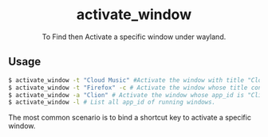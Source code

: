 <div align="center">

# activate_window

To Find then Activate a specific window under wayland.

</div>

## Usage
```bash
$ activate_window -t "Cloud Music" #Activate the window with title "Cloud Music"
$ activate_window -t "Firefox" -c # Activate the window whose title contains "Firefox" 
$ activate_window -a "Clion" # Activate the window whose app_id is "Clion"
$ activate_window -l # List all app_id of running windows.
```
The most common scenario is to bind a shortcut key to activate a specific window.
